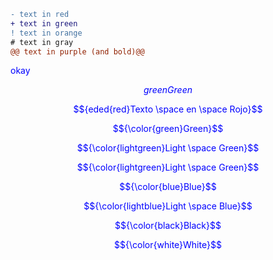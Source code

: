```diff
- text in red
+ text in green
! text in orange
# text in gray
@@ text in purple (and bold)@@
```

<style
  type="text/css">
h1 {color:red;}

p {color:blue;}
</style>
okay


$${{green}Green}$$

$${eded{red}Texto \space en \space Rojo}$$


$${\color{green}Green}$$	


$${\color{lightgreen}Light \space Green}$$	


$${\color{lightgreen}Light \space Green}$$

$${\color{blue}Blue}$$	

$${\color{lightblue}Light \space Blue}$$	

$${\color{black}Black}$$	

$${\color{white}White}$$	



